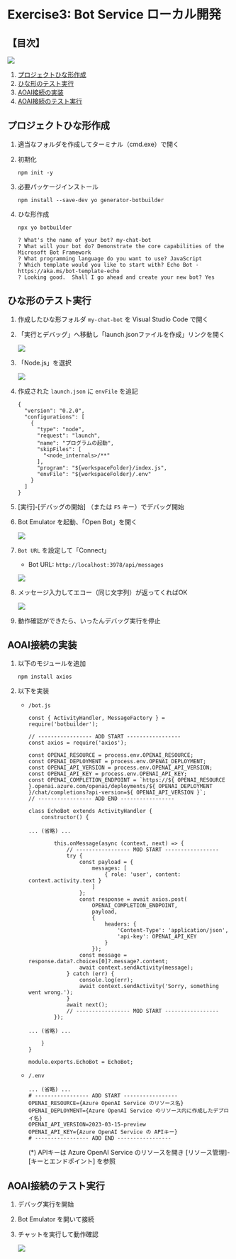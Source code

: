 # Exercise3: Bot Service ローカル開発

## 【目次】

![](images/e01-0000-resourcegroup.png)

1. [プロジェクトひな形作成](#プロジェクトひな形作成)
1. [ひな形のテスト実行](#ひな形のテスト実行)
1. [AOAI接続の実装](#aoai接続の実装)
1. [AOAI接続のテスト実行](#aoai接続のテスト実行)

## プロジェクトひな形作成

1. 適当なフォルダを作成してターミナル（cmd.exe）で開く

1. 初期化

    ```
    npm init -y
    ```

1. 必要パッケージインストール

    ```
    npm install --save-dev yo generator-botbuilder
    ```

1. ひな形作成

    ```
    npx yo botbuilder
    ```

    ```
    ? What's the name of your bot? my-chat-bot
    ? What will your bot do? Demonstrate the core capabilities of the Microsoft Bot Framework
    ? What programming language do you want to use? JavaScript
    ? Which template would you like to start with? Echo Bot - https://aka.ms/bot-template-echo
    ? Looking good.  Shall I go ahead and create your new bot? Yes
    ```

## ひな形のテスト実行

1. 作成したひな形フォルダ `my-chat-bot` を Visual Studio Code で開く

1. 「実行とデバッグ」へ移動し「launch.jsonファイルを作成」リンクを開く

    ![](images/e03-0201-dev.png)

1. 「Node.js」を選択

    ![](images/e03-0202-dev.png)

1. 作成された `launch.json` に `envFile` を追記

    ```
    {
      "version": "0.2.0",
      "configurations": [
        {
          "type": "node",
          "request": "launch",
          "name": "プログラムの起動",
          "skipFiles": [
            "<node_internals>/**"
          ],
          "program": "${workspaceFolder}/index.js",
          "envFile": "${workspaceFolder}/.env"
        }
      ]
    }
    ```

1. [実行]-[デバッグの開始] （または `F5` キー）でデバッグ開始

1. Bot Emulator を起動、「Open Bot」を開く

    ![](images/e03-0203-dev.png)

1. `Bot URL` を設定して「Connect」

    * Bot URL: `http://localhost:3978/api/messages`

    ![](images/e03-0204-dev.png)

1. メッセージ入力してエコー（同じ文字列）が返ってくればOK

    ![](images/e03-0205-dev.png)

1. 動作確認ができたら、いったんデバッグ実行を停止


## AOAI接続の実装

1. 以下のモジュールを追加

    ```
    npm install axios
    ```

1. 以下を実装

    * `/bot.js`

        ```
        const { ActivityHandler, MessageFactory } = require('botbuilder');

        // ----------------- ADD START -----------------
        const axios = require('axios');

        const OPENAI_RESOURCE = process.env.OPENAI_RESOURCE;
        const OPENAI_DEPLOYMENT = process.env.OPENAI_DEPLOYMENT;
        const OPENAI_API_VERSION = process.env.OPENAI_API_VERSION;
        const OPENAI_API_KEY = process.env.OPENAI_API_KEY;
        const OPENAI_COMPLETION_ENDPOINT = `https://${ OPENAI_RESOURCE }.openai.azure.com/openai/deployments/${ OPENAI_DEPLOYMENT }/chat/completions?api-version=${ OPENAI_API_VERSION }`;
        // ----------------- ADD END -----------------

        class EchoBot extends ActivityHandler {
            constructor() {

        ... (省略) ...

                this.onMessage(async (context, next) => {
                    // ----------------- MOD START -----------------
                    try {
                        const payload = {
                            messages: [
                                { role: 'user', content: context.activity.text }
                            ]
                        };
                        const response = await axios.post(
                            OPENAI_COMPLETION_ENDPOINT,
                            payload,
                            {
                                headers: {
                                    'Content-Type': 'application/json',
                                    'api-key': OPENAI_API_KEY
                                }
                            });
                        const message = response.data?.choices[0]?.message?.content;
                        await context.sendActivity(message);
                    } catch (err) {
                        console.log(err);
                        await context.sendActivity('Sorry, something went wrong.');
                    }
                    await next();
                    // ----------------- MOD START -----------------
                });

        ... (省略) ...

            }
        }

        module.exports.EchoBot = EchoBot;
        ```

    * `/.env`

        ```
        ... (省略) ...
        # ----------------- ADD START -----------------
        OPENAI_RESOURCE={Azure OpenAI Service のリソース名}
        OPENAI_DEPLOYMENT={Azure OpenAI Service のリソース内に作成したデプロイ名}
        OPENAI_API_VERSION=2023-03-15-preview
        OPENAI_API_KEY={Azure OpenAI Service の APIキー}
        # ----------------- ADD END -----------------
        ```

        (*) APIキーは Azure OpenAI Service のリソースを開き [リソース管理]-[キーとエンドポイント] を参照

## AOAI接続のテスト実行

1. デバッグ実行を開始

1. Bot Emulator を開いて接続

1. チャットを実行して動作確認

    ![](images/e03-0401-dev.png)

